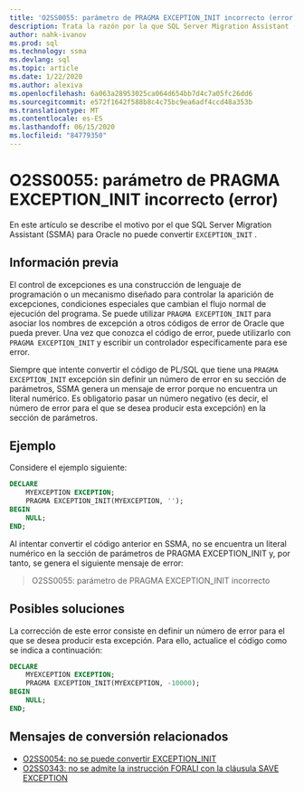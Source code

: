 ```yaml
---
title: 'O2SS0055: parámetro de PRAGMA EXCEPTION_INIT incorrecto (error)'
description: Trata la razón por la que SQL Server Migration Assistant (SSMA) para Oracle no puede convertir EXCEPTION_INIT.
author: nahk-ivanov
ms.prod: sql
ms.technology: ssma
ms.devlang: sql
ms.topic: article
ms.date: 1/22/2020
ms.author: alexiva
ms.openlocfilehash: 6a063a28953025ca064d654bb7d4c7a05fc26dd6
ms.sourcegitcommit: e572f1642f588b8c4c75bc9ea6adf4ccd48a353b
ms.translationtype: MT
ms.contentlocale: es-ES
ms.lasthandoff: 06/15/2020
ms.locfileid: "84779350"
---
```

# <a name="o2ss0055-incorrect-exception_init-pragma-parameter-error"></a>O2SS0055: parámetro de PRAGMA EXCEPTION_INIT incorrecto (error)

En este artículo se describe el motivo por el que SQL Server Migration Assistant (SSMA) para Oracle no puede convertir `EXCEPTION_INIT` .

## <a name="background"></a>Información previa

El control de excepciones es una construcción de lenguaje de programación o un mecanismo diseñado para controlar la aparición de excepciones, condiciones especiales que cambian el flujo normal de ejecución del programa. Se puede utilizar `PRAGMA EXCEPTION_INIT` para asociar los nombres de excepción a otros códigos de error de Oracle que pueda prever. Una vez que conozca el código de error, puede utilizarlo con `PRAGMA EXCEPTION_INIT` y escribir un controlador específicamente para ese error.

Siempre que intente convertir el código de PL/SQL que tiene una `PRAGMA EXCEPTION_INIT` excepción sin definir un número de error en su sección de parámetros, SSMA genera un mensaje de error porque no encuentra un literal numérico. Es obligatorio pasar un número negativo (es decir, el número de error para el que se desea producir esta excepción) en la sección de parámetros.

## <a name="example"></a>Ejemplo

Considere el ejemplo siguiente:

```sql
DECLARE
    MYEXCEPTION EXCEPTION;
    PRAGMA EXCEPTION_INIT(MYEXCEPTION, '');
BEGIN
    NULL;
END;
```

Al intentar convertir el código anterior en SSMA, no se encuentra un literal numérico en la sección de parámetros de PRAGMA EXCEPTION_INIT y, por tanto, se genera el siguiente mensaje de error:

> O2SS0055: parámetro de PRAGMA EXCEPTION_INIT incorrecto

## <a name="possible-remedies"></a>Posibles soluciones

La corrección de este error consiste en definir un número de error para el que se desea producir esta excepción. Para ello, actualice el código como se indica a continuación:

```sql
DECLARE
    MYEXCEPTION EXCEPTION;
    PRAGMA EXCEPTION_INIT(MYEXCEPTION, -10000);
BEGIN
    NULL;
END;
```

## <a name="related-conversion-messages"></a>Mensajes de conversión relacionados

* [O2SS0054: no se puede convertir EXCEPTION_INIT](o2ss0054.md)
* [O2SS0343: no se admite la instrucción FORALl con la cláusula SAVE EXCEPTION](o2ss0343.md)
